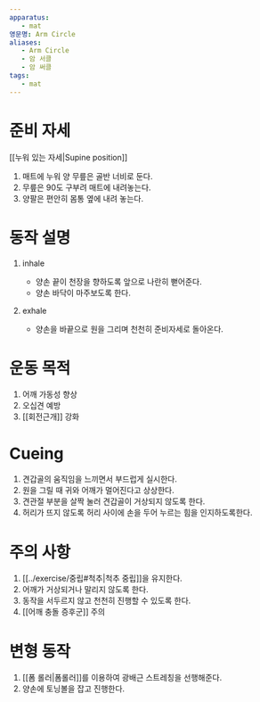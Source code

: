 ```yaml
---
apparatus:
   - mat
영문명: Arm Circle
aliases:
   - Arm Circle
   - 암 서클
   - 암 써클
tags:
   - mat
---
```


# 준비 자세

[[누워 있는 자세|Supine position]]

1. 매트에 누워 양 무릎은 골반 너비로 둔다.
2. 무릎은 90도 구부려 매트에 내려놓는다.
3. 양팔은 편안히 몸통 옆에 내려 놓는다.

# 동작 설명

1. inhale
   - 양손 끝이 천장을 향하도록 앞으로 나란히 뻗어준다.
   - 양손 바닥이 마주보도록 한다.

2. exhale
   - 양손을 바끝으로 원을 그리며 천천히 준비자세로 돌아온다.

# 운동 목적

1. 어깨 가동성 향상
2. 오십견 예방
3. [[회전근개]] 강화

# Cueing

1. 견갑골의 움직임을 느끼면서 부드럽게 실시한다.
2. 원을 그릴 때 귀와 어깨가 멀어진다고 상상한다.
3. 견관절 부분을 살짝 눌러 견갑골이 거상되지 않도록 한다.
4. 허리가 뜨지 않도록 허리 사이에 손을 두어 누르는 힘을 인지하도록한다.

# 주의 사항

1. [[../exercise/중립#척추|척추 중립]]을 유지한다.
2. 어깨가 거상되거나 말리지 않도록 한다.
3. 동작을 서두르지 않고 천천히 진행할 수 있도록 한다.
4. [[어깨 충돌 증후군]] 주의

# 변형 동작

1. [[폼 롤러|폼롤러]]를 이용하여 광배근 스트레칭을 선행해준다.
2. 양손에 토닝볼을 잡고 진행한다.
